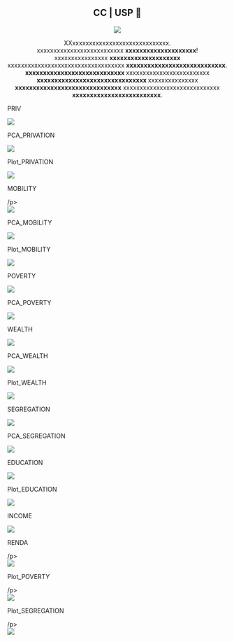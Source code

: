 <span align="center">

##  CC | USP 👋 

</span>

<div align="center">
<img src="https://s.yimg.com/ny/api/res/1.2/hzvlhqZAdj143teoN.iRPw--/YXBwaWQ9aGlnaGxhbmRlcjt3PTEyMDA7aD04MDA-/https://s.yimg.com/os/creatr-uploaded-images/2021-07/c8e666a0-ef35-11eb-bf7f-fa3c275ddb03"/>
</div>


<p align="center">
  XXxxxxxxxxxxxxxxxxxxxxxxxxxxxxx. <br>xxxxxxxxxxxxxxxxxxxxxxxxxx <strong>xxxxxxxxxxxxxxxxxxxx</strong>! <br> xxxxxxxxxxxxxxxx <strong>xxxxxxxxxxxxxxxxxxxx</strong> xxxxxxxxxxxxxxxxxxxxxxxxxxxxxxxxxxx <strong>xxxxxxxxxxxxxxxxxxxxxxxxxxxx</strong>.<br />
<strong>xxxxxxxxxxxxxxxxxxxxxxxxxxxx </strong>xxxxxxxxxxxxxxxxxxxxxxxxx<strong> xxxxxxxxxxxxxxxxxxxxxxxxxxxxxxx </strong>xxxxxxxxxxxxxxx <strong>xxxxxxxxxxxxxxxxxxxxxxxxxxxxxx</strong> xxxxxxxxxxxxxxxxxxxxxxxxxxxxx <strong>xxxxxxxxxxxxxxxxxxxxxxxxx</strong>.
</p>




<p>PRIV</p>
<p>  
<div align="left">
<img src="https://user-images.githubusercontent.com/32683908/209559134-77c36f03-bd9f-4751-881d-d26851cbcf4a.png"/>
</div>
</p>
<p>PCA_PRIVATION</p>
<p>  
<div align="left">
<img src="https://user-images.githubusercontent.com/32683908/209559150-dd728a86-2f14-4e80-9331-48e251967a58.png"/>
</div>
</p>
<p>Plot_PRIVATION</p>
<p>  
<div align="left">
<img src="https://user-images.githubusercontent.com/32683908/209559161-084ad257-0db3-4671-baf3-3d62465bfcc7.png"/>
</div>
</p>


<p>MOBILITY</p>
/p>  
<div align="left">
<img src="https://user-images.githubusercontent.com/32683908/209559138-b823277c-1af1-4bb4-af36-4a26c7dc0f38.png"/>
</div>
</p>
<p>PCA_MOBILITY</p>
<p>  
<div align="left">
<img src="https://user-images.githubusercontent.com/32683908/209559148-959da215-1223-4803-97b7-2e8b34c9402e.png"/>
</div>
</p>
<p>Plot_MOBILITY</p>
<p>  
<div align="left">
<img src="https://user-images.githubusercontent.com/32683908/209559159-637815ae-e02b-4abb-908f-d819dd039f31.png"/>
</div>
</p>

<p>POVERTY</p>
<p>  
<div align="left">
<img src="https://user-images.githubusercontent.com/32683908/209559140-b78f40c0-9563-493b-b24b-16899303e96a.png"/>
</div>
</p>
<p>PCA_POVERTY</p>
<p>  
<div align="left">
<img src="https://user-images.githubusercontent.com/32683908/209559149-06b9dd4b-2adb-4610-9fcd-8af0f19f0ac4.png"/>
</div>
</p>


<p>WEALTH</p>
<p>  
<div align="left">
<img src="https://user-images.githubusercontent.com/32683908/209559143-6d0ea0d5-d6b8-494d-9ac0-52af03f7532a.png"/>
</div>
</p>
<p>PCA_WEALTH</p>
<p>  
<div align="left">
<img src="https://user-images.githubusercontent.com/32683908/209559155-1ee0f208-6bee-46e3-8ad3-6cdd3f4e7f81.png"/>
</div>
</p>
<p>Plot_WEALTH</p>
<p>  
<div align="left">
<img src="https://user-images.githubusercontent.com/32683908/209559165-9855bef9-3b7a-4152-a247-b3e2f8409734.png"/>
</div>
</p>

<p>SEGREGATION</p>
<p>  
<div align="left">
<img src="https://user-images.githubusercontent.com/32683908/209559141-0e6cf7ea-db4a-4fb5-8099-5571fcc2702c.png"/>
</div>
</p>
<p>PCA_SEGREGATION</p>
<p>  
<div align="left">
<img src="https://user-images.githubusercontent.com/32683908/209559151-c84fc7dc-e461-4808-a18c-8ebb9259e887.png"/>
</div>
</p>

<p>EDUCATION</p>
<p>  
<div align="left">
<img src="https://user-images.githubusercontent.com/32683908/209559135-26fddfea-0921-4549-9767-af6e4a4641ae.png"/>
</div>
</p>
<p>Plot_EDUCATION</p>
<p>  
<div align="left">
<img src="https://user-images.githubusercontent.com/32683908/209559157-f9ec5cc4-73d1-435d-9d4d-b85288aaadc1.png"/>
</div>
</p>

<p>INCOME</p>
</p>  
<div align="left">
<img src="https://user-images.githubusercontent.com/32683908/209559136-3d65c5ab-13a6-400c-96a3-54e50aa73cbe.png"/>
</div>
</p>

<p>RENDA</p>
/p>  
<div align="left">
<img src="https://user-images.githubusercontent.com/32683908/209559147-db1c8654-00ed-4a15-bcf0-fbd717c172d3.png"/>
</div>
</p>















<p>Plot_POVERTY</p>
/p>  
<div align="left">
<img src="https://user-images.githubusercontent.com/32683908/209559160-107c19c6-a624-43a2-9e07-52125c674dbb.png"/>
</div>
</p>



<p>Plot_SEGREGATION</p>
/p>  
<div align="left">
<img src="https://user-images.githubusercontent.com/32683908/209559162-ba117827-d601-43c0-a32f-ce12d93a47f3.png"/>
</div>
</p>

